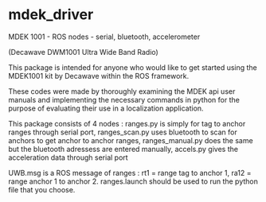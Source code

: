 # mdek_driver
MDEK 1001 - ROS nodes - serial, bluetooth, accelerometer

(Decawave DWM1001 Ultra Wide Band Radio)

This package is intended for anyone who would like to get started using the MDEK1001 kit by Decawave within the ROS framework.

These codes were made by thoroughly examining the MDEK api user manuals and implementing the necessary commands in python for the purpose of evaluating their use in a localization application.

This package consists of 4 nodes :
ranges.py is simply for tag to anchor ranges through serial port, 
ranges_scan.py uses bluetooth to scan for anchors to get anchor to anchor ranges, 
ranges_manual.py does the same but the bluetooth adressess are entered manually, 
accels.py gives the acceleration data through serial port

UWB.msg is a ROS message of ranges : rt1 = range tag to anchor 1, ra12 = range anchor 1 to anchor 2.
ranges.launch should be used to run the python file that you choose.
